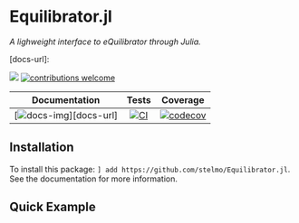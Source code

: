 # Equilibrator.jl
*A lighweight interface to eQuilibrator through Julia.*

[docs-img]:https://img.shields.io/badge/docs-latest-blue.svg
[docs-url]: 
 
[ci-img]: https://github.com/stelmo/Equilibrator.jl/actions/workflows/ci.yml/badge.svg?branch=main
[ci-url]: https://github.com/stelmo/Equilibrator.jl/actions/workflows/ci.yml

[cov-img]: https://codecov.io/gh/stelmo/Equilibrator.jl/branch/main/graph/badge.svg?token=WIQVsI0ZGJ
[cov-url]: https://codecov.io/gh/stelmo/Equilibrator.jl

[contrib]: https://img.shields.io/badge/contributions-welcome-brightgreen.svg?style=flat

[license-img]: http://img.shields.io/badge/license-MIT-brightgreen.svg?style=flat
[license-url]: LICENSE.md

[![][license-img]][license-url] [![contributions welcome][contrib]](https://github.com/stelmo/CobraTools.jl/issues)

| **Documentation** | **Tests** | **Coverage** |
|:--------------:|:-------:|:---------:|
| [![docs-img]][docs-url] | [![CI][ci-img]][ci-url] | [![codecov][cov-img]][cov-url] |


## Installation

To install this package: `] add https://github.com/stelmo/Equilibrator.jl`. See the documentation for more information.

## Quick Example
